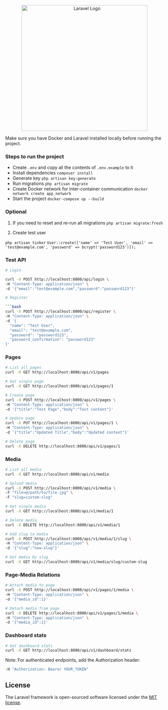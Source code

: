 <p align="center"><a href="https://laravel.com" target="_blank"><img src="https://raw.githubusercontent.com/laravel/art/master/logo-lockup/5%20SVG/2%20CMYK/1%20Full%20Color/laravel-logolockup-cmyk-red.svg" width="400" alt="Laravel Logo"></a></p>

Make sure you have Docker and Laravel installed locally before running the project.

### Steps to run  the project

- Create `.env` and copy all the contents of `.env.example` to it
- Install dependencies `composer install`
- Generate key `php artisan key:generate`
- Run migrations `php artisan migrate`
- Create Docker network for inter-container communication `docker network create app_network`
- Start the project `docker-compose up --build`

### Optional

1. If you need to reset and re-run all migrations `php artisan migrate:fresh`

2. Create test user

`php artisan tinker`
`User::create(['name' => 'Test User', 'email' => 'test@example.com', 'password' => bcrypt('password123')]);`

### Test API

```bash
# Login

curl -X POST http://localhost:8000/api/login \
-H "Content-Type: application/json" \
-d '{"email":"test@example.com","password":"password123"}'

# Register

```bash
curl -X POST http://localhost:8000/api/register \
-H "Content-Type: application/json" \
-d '{
  "name": "Test User",
  "email": "test@example.com",
  "password": "password123",
  "password_confirmation": "password123"
}'
```

### Pages

```bash
# List all pages
curl -X GET http://localhost:8000/api/v1/pages

# Get single page
curl -X GET http://localhost:8000/api/v1/pages/1

# Create page
curl -X POST http://localhost:8000/api/v1/pages \
-H "Content-Type: application/json" \
-d '{"title":"Test Page","body":"Test content"}'

# Update page
curl -X PUT http://localhost:8000/api/v1/pages/1 \
-H "Content-Type: application/json" \
-d '{"title":"Updated Title","body":"Updated content"}'

# Delete page
curl -X DELETE http://localhost:8000/api/v1/pages/1
```

### Media

```bash
# List all media
curl -X GET http://localhost:8000/api/v1/media

# Upload media
curl -X POST http://localhost:8000/api/v1/media \
-F "file=@/path/to/file.jpg" \
-F "slug=custom-slug"

# Get single media
curl -X GET http://localhost:8000/api/v1/media/1

# Delete media
curl -X DELETE http://localhost:8000/api/v1/media/1

# Add slug to media
curl -X POST http://localhost:8000/api/v1/media/1/slug \
-H "Content-Type: application/json" \
-d '{"slug":"new-slug"}'

# Get media by slug
curl -X GET http://localhost:8000/api/v1/media/slug/custom-slug
```

### Page-Media Relations

```bash
# Attach media to page
curl -X POST http://localhost:8000/api/v1/pages/1/media \
-H "Content-Type: application/json" \
-d '{"media_id":1}'

# Detach media from page
curl -X DELETE http://localhost:8000/api/v1/pages/1/media \
-H "Content-Type: application/json" \
-d '{"media_id":1}'
```

### Dashboard stats

```bash
# Get dashboard stats
curl -X GET http://localhost:8000/api/v1/dashboard/stats
```

Note: For authenticated endpoints, add the Authorization header:
```bash
-H "Authorization: Bearer YOUR_TOKEN"
```

## License

The Laravel framework is open-sourced software licensed under the [MIT license](https://opensource.org/licenses/MIT).
